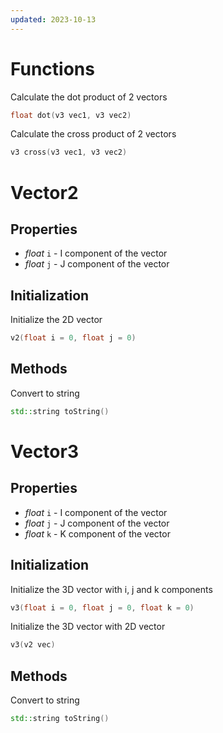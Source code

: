 ```yaml
---
updated: 2023-10-13
---
```


# Functions
Calculate the dot product of 2 vectors
```cpp
float dot(v3 vec1, v3 vec2)
```

Calculate the cross product of 2 vectors
```cpp
v3 cross(v3 vec1, v3 vec2)
```

# Vector2
## Properties
* *float* `i` - I component of the vector
* *float* `j` - J component of the vector

## Initialization
Initialize the 2D vector
```cpp
v2(float i = 0, float j = 0)
```

## Methods
Convert to string
```cpp
std::string toString()
```

# Vector3
## Properties
* *float* `i` - I component of the vector
* *float* `j` - J component of the vector
* *float* `k` - K component of the vector

## Initialization
Initialize the 3D vector with i, j and k components
```cpp
v3(float i = 0, float j = 0, float k = 0)
```

Initialize the 3D vector with 2D vector
```cpp
v3(v2 vec)
```

## Methods
Convert to string
```cpp
std::string toString()
```
